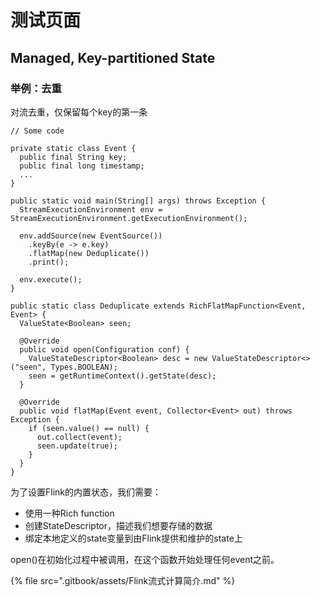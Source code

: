 # 测试页面

## Managed, Key-partitioned State <a href="#thich" id="thich"></a>

### 举例：去重 <a href="#xay1a" id="xay1a"></a>

对流去重，仅保留每个key的第一条

```
// Some code
```

```
private static class Event {
  public final String key;
  public final long timestamp;
  ...
}

public static void main(String[] args) throws Exception {
  StreamExecutionEnvironment env = StreamExecutionEnvironment.getExecutionEnvironment();
  
  env.addSource(new EventSource())
    .keyBy(e -> e.key)
    .flatMap(new Deduplicate())
    .print();
  
  env.execute();
}

public static class Deduplicate extends RichFlatMapFunction<Event, Event> {
  ValueState<Boolean> seen;

  @Override
  public void open(Configuration conf) {
    ValueStateDescriptor<Boolean> desc = new ValueStateDescriptor<>("seen", Types.BOOLEAN);
    seen = getRuntimeContext().getState(desc);
  }

  @Override
  public void flatMap(Event event, Collector<Event> out) throws Exception {
    if (seen.value() == null) {
      out.collect(event);
      seen.update(true);
    }
  }
}
```

为了设置Flink的内置状态，我们需要：

* 使用一种Rich function
* 创建StateDescriptor，描述我们想要存储的数据
* 绑定本地定义的state变量到由Flink提供和维护的state上

open()在初始化过程中被调用，在这个函数开始处理任何event之前。

{% file src=".gitbook/assets/Flink流式计算简介.md" %}
